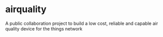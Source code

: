# airquality
A public collaboration project to build a low cost, reliable and capable air quality device for the things network
